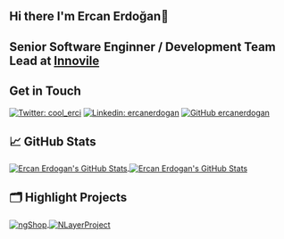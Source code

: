 <h2>Hi there I'm Ercan Erdoğan👋 </h2>

<h2>Senior Software Enginner / Development Team Lead at <a href="https://www.innovile.com/" target="_blank" rel="noopener noreferrer">Innovile</a></h2>
<h2> Get in Touch </h2>

[![Twitter: cool_erci](https://img.shields.io/twitter/follow/cool_erci?style=social)](https://twitter.com/cool_erci)
[![Linkedin: ercanerdogan](https://img.shields.io/badge/-ercanerdogan-blue?style=flat-square&logo=Linkedin&logoColor=white&link=https://www.linkedin.com/in/ercanerdogan/)](https://www.linkedin.com/in/ercanerdogan/)
[![GitHub ercanerdogan](https://img.shields.io/github/followers/ercanerdogan?label=follow&style=social)](https://github.com/ercanerdogan)

## &#x1f4c8; GitHub Stats

<a href="https://github.com/ercanerdogan/ercanerdogan">
  <img align="center" src="https://github-readme-stats.vercel.app/api?username=ercanerdogan&show_icons=true&line_height=33&count_private=true&title_color=6aa6f8&text_color=8a919a&icon_color=6aa6f8&bg_color=0e1116" alt="Ercan Erdogan's GitHub Stats" />
</a>

<a href="https://github.com/ercanerdogan/ercanerdogan">
  <img align="center" src="https://github-readme-stats.vercel.app/api/top-langs/?username=ercanerdogan&hide=c%2B%2B,c,html&title_color=6aa6f8&text_color=8a919a&icon_color=6aa6f8&bg_color=0e1116" alt="Ercan Erdogan's GitHub Stats" />
</a>

## 🗂️ Highlight Projects

<a href="https://github.com/ercanerdogan/ngShop">
  <img align="center" src="https://github-readme-stats.vercel.app/api/pin/?username=ercanerdogan&repo=ngShop&show_icons=true&line_height=33&title_color=6aa6f8&text_color=8a919a&icon_color=6aa6f8&bg_color=0e1116" alt="ngShop" />
</a>

<a href="https://github.com/ercanerdogan/NLayerProject">
  <img align="center" src="https://github-readme-stats.vercel.app/api/pin/?username=ercanerdogan&repo=NLayerProject&show_icons=true&line_height=33&title_color=6aa6f8&text_color=8a919a&icon_color=6aa6f8&bg_color=0e1116" alt="NLayerProject" />
</a>


<!--

## &#x1f4c8; GitHub Stats

![Ercan Erdogan's GitHub stats](https://github-readme-stats.vercel.app/api?username=ercanerdogan&show_icons=true&theme=radical)
[![Top Langs](https://github-readme-stats.vercel.app/api/top-langs/?username=ercanerdogan&layout=compact&theme=radical)](https://github.com/ercanerdogan/github-readme-stats)


First Header | Second Header
------------ | -------------
Content cell 1 | Content cell 2
Content column 1 | Content column 2

🗂️ Highlight Projects

<a href="https://github.com/ercanerdogan/ProducerConsumerWithKafka">
  <img align="center" src="https://github-readme-stats.vercel.app/api/pin/?username=ercanerdogan&repo=ProducerConsumerWithKafka&show_icons=true&line_height=27&title_color=6aa6f8&text_color=8a919a&icon_color=6aa6f8&bg_color=0e1116" alt="ProducerConsumerWithKafka" />
</a>

<a href="https://github.com/ercanerdogan/TaskManager">
  <img align="center" src="https://github-readme-stats.vercel.app/api/pin/?username=ercanerdogan&repo=TaskManager&show_icons=true&line_height=27&title_color=6aa6f8&text_color=8a919a&icon_color=6aa6f8&bg_color=0e1116" alt="TaskManager" />
</a>

## 🏆 GitHub Trophies

[![trophy](https://github-profile-trophy.vercel.app/?username=ercanerdogan&theme=nord&column=7)](https://github.com/ryo-ma/github-profile-trophy)


### 🧑‍💻  This week, I spent my time on:

[![zhenye's wakatime stats](https://github-readme-stats.vercel.app/api/wakatime?username=ercanerdogan&line_height=27&title_color=6aa6f8&text_color=8a919a&icon_color=6aa6f8&bg_color=0e1116)](https://github.com/ercanerdogan/github-readme-stats)


-->
